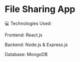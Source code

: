 # File Sharing App

💻 Technologies Used: 


Frontend: React.js


Backend: Node.js & Express.js


Database: MongoDB


